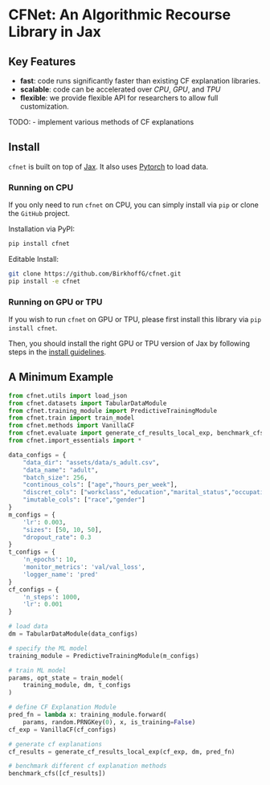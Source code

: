 CFNet: An Algorithmic Recourse Library in Jax
================

<!-- WARNING: THIS FILE WAS AUTOGENERATED! DO NOT EDIT! -->

## Key Features

- **fast**: code runs significantly faster than existing CF explanation
  libraries.
- **scalable**: code can be accelerated over *CPU*, *GPU*, and *TPU*
- **flexible**: we provide flexible API for researchers to allow full
  customization.

TODO: - implement various methods of CF explanations

## Install

`cfnet` is built on top of
[Jax](https://jax.readthedocs.io/en/latest/index.html). It also uses
[Pytorch](https://pytorch.org/) to load data.

### Running on CPU

If you only need to run `cfnet` on CPU, you can simply install via `pip`
or clone the `GitHub` project.

Installation via PyPI:

``` bash
pip install cfnet
```

Editable Install:

``` bash
git clone https://github.com/BirkhoffG/cfnet.git
pip install -e cfnet
```

### Running on GPU or TPU

If you wish to run `cfnet` on GPU or TPU, please first install this
library via `pip install cfnet`.

Then, you should install the right GPU or TPU version of Jax by
following steps in the [install
guidelines](https://github.com/google/jax#installation).

## A Minimum Example

``` python
from cfnet.utils import load_json
from cfnet.datasets import TabularDataModule
from cfnet.training_module import PredictiveTrainingModule
from cfnet.train import train_model
from cfnet.methods import VanillaCF
from cfnet.evaluate import generate_cf_results_local_exp, benchmark_cfs
from cfnet.import_essentials import *

data_configs = {
    "data_dir": "assets/data/s_adult.csv",
    "data_name": "adult",
    "batch_size": 256,
    "continous_cols": ["age","hours_per_week"],
    "discret_cols": ["workclass","education","marital_status","occupation","race","gender"],
    "imutable_cols": ["race","gender"]
}
m_configs = {
    'lr': 0.003,
    "sizes": [50, 10, 50],
    "dropout_rate": 0.3
}
t_configs = {
    'n_epochs': 10,
    'monitor_metrics': 'val/val_loss',
    'logger_name': 'pred'
}
cf_configs = {
    'n_steps': 1000,
    'lr': 0.001
}

# load data
dm = TabularDataModule(data_configs)

# specify the ML model 
training_module = PredictiveTrainingModule(m_configs)

# train ML model
params, opt_state = train_model(
    training_module, dm, t_configs
)

# define CF Explanation Module
pred_fn = lambda x: training_module.forward(
    params, random.PRNGKey(0), x, is_training=False)
cf_exp = VanillaCF(cf_configs)

# generate cf explanations
cf_results = generate_cf_results_local_exp(cf_exp, dm, pred_fn)

# benchmark different cf explanation methods
benchmark_cfs([cf_results])
```
